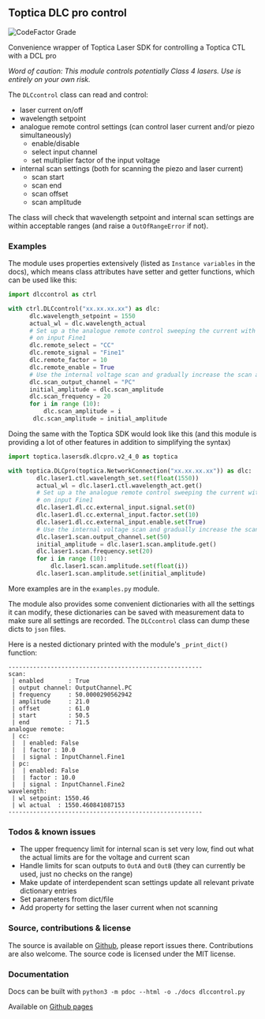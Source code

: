 ## Toptica DLC pro control

![CodeFactor Grade](https://img.shields.io/codefactor/grade/github/asvela/dlc-control?style=flat-square)

Convenience wrapper of Toptica Laser SDK for controlling a Toptica CTL with a DCL pro

*Word of caution: This module controls potentially Class 4 lasers.*
*Use is entirely on your own risk.*

The ``DLCcontrol`` class can read and control:

  * laser current on/off
  * wavelength setpoint
  * analogue remote control settings (can control laser current and/or piezo simultaneously)
    - enable/disable
    - select input channel
    - set multiplier factor of the input voltage
  * internal scan settings (both for scanning the piezo and laser
    current)
    - scan start
    - scan end
    - scan offset
    - scan amplitude


The class will check that wavelength setpoint and internal scan settings are
within acceptable ranges (and raise a ``OutOfRangeError`` if not).


### Examples

The module uses properties extensively (listed as `Instance variables` in the
docs), which means class attributes have setter and getter functions,
which can be used like this:

```python
import dlccontrol as ctrl

with ctrl.DLCcontrol("xx.xx.xx.xx") as dlc:
      dlc.wavelength_setpoint = 1550
      actual_wl = dlc.wavelength_actual
      # Set up a the analogue remote control sweeping the current with the
      # on input Fine1
      dlc.remote_select = "CC"
      dlc.remote_signal = "Fine1"
      dlc.remote_factor = 10
      dlc.remote_enable = True
      # Use the internal voltage scan and gradually increase the scan amplitude
      dlc.scan_output_channel = "PC"
      initial_amplitude = dlc.scan_amplitude
      dlc.scan_frequency = 20
      for i in range (10):
          dlc.scan_amplitude = i
       dlc.scan_amplitude = initial_amplitude
```

Doing the same with the Toptica SDK would look like this (and this module
is providing a lot of other features in addition to simplifying the syntax)

```python
import toptica.lasersdk.dlcpro.v2_4_0 as toptica

with toptica.DLCpro(toptica.NetworkConnection("xx.xx.xx.xx")) as dlc:
        dlc.laser1.ctl.wavelength_set.set(float(1550))
        actual_wl = dlc.laser1.ctl.wavelength_act.get()
        # Set up a the analogue remote control sweeping the current with the
        # on input Fine1
        dlc.laser1.dl.cc.external_input.signal.set(0)
        dlc.laser1.dl.cc.external_input.factor.set(10)
        dlc.laser1.dl.cc.external_input.enable.set(True)
        # Use the internal voltage scan and gradually increase the scan amplitude
        dlc.laser1.scan.output_channel.set(50)
        initial_amplitude = dlc.laser1.scan.amplitude.get()
        dlc.laser1.scan.frequency.set(20)
        for i in range (10):
            dlc.laser1.scan.amplitude.set(float(i))
        dlc.laser1.scan.amplitude.set(initial_amplitude)
```

More examples are in the `examples.py` module.

The module also provides some convenient dictionaries with all the settings it
can modify, these dictionaries can be saved with measurement data to make sure
all settings are recorded. The ``DLCcontrol`` class can dump these dicts to
``json`` files.

Here is a nested dictionary printed with the module's
`_print_dict()` function:

```
-------------------------------------------------------
scan:
 | enabled       : True
 | output channel: OutputChannel.PC
 | frequency     : 50.0000290562942
 | amplitude     : 21.0
 | offset        : 61.0
 | start         : 50.5
 | end           : 71.5
analogue remote:
 | cc:
 |  | enabled: False
 |  | factor : 10.0
 |  | signal : InputChannel.Fine1
 | pc:
 |  | enabled: False
 |  | factor : 10.0
 |  | signal : InputChannel.Fine2
wavelength:
 | wl setpoint: 1550.46
 | wl actual  : 1550.460841087153
-------------------------------------------------------
```


### Todos & known issues

  * The upper frequency limit for internal scan is set very low, find out what
    the actual limits are for the voltage and current scan
  * Handle limits for scan outputs to ``OutA`` and ``OutB`` (they can currently
    be used, just no checks on the range)
  * Make update of interdependent scan settings update all relevant private
    dictionary entries
  * Set parameters from dict/file
  * Add property for setting the laser current when not scanning


### Source, contributions & license

The source is available on [Github](https://github.com/asvela/dlc-control/),
please report issues there. Contributions are also welcome.
The source code is licensed under the MIT license.


### Documentation

Docs can be built with ``python3 -m pdoc --html -o ./docs dlccontrol.py``

Available on [Github pages](https://asvela.github.io/dlc-control/)
